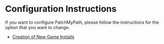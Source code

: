 # Configuration Instructions

If you want to configure PatchMyPath, please follow the instructions for the option that you want to change.

* [Creation of New Game Installs](new-install.md)
